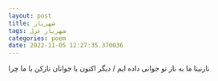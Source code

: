 ```yaml
---
layout: post
title: شهریار
tags: شهریار غزل
categories: poem
date: 2022-11-05 12:27:35.370036
---
```


نازنینا ما به ناز تو جوانی داده ایم / دیگر اکنون با جوانان نازکن با ما چرا